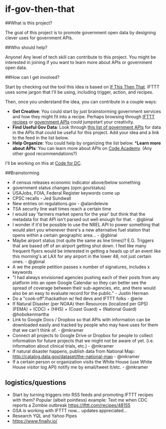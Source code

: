 if-gov-then-that
================

##What is this project?

The goal of this project is to promote government open data by designing clever uses for government APIs. 

##Who should help?

Anyone! Any level of tech skill can contribute to this project. You might be interested in joining if you want to learn more about APIs or government open data.

##How can I get involved?

Start by checking out the tool this idea is based on [If This Then That](http://ifttt.com). IFTTT uses some jargon that I'll be using, including trigger, action, and recipes.

Then, once you understand the idea, you can contribute in a couple ways:

* __Get Creative__: You could start by just brainstorming government services and how they might fit into a recipe. Perhaps browsing through [IFTTT recipes](https://ifttt.com/recipes) or [government APIs](http://catalog.data.gov/dataset?res_format=api)  could jumpstart your creativity.
* __Find Useful Gov Data__: Look through [this list of government APIs](http://catalog.data.gov/dataset?res_format=api) for data in the APIs that could be useful for this project. Add your idea and a link to the feed in the list below.
* __Help Organize__: You could help by organizing the list below.
*__Learn more about APIs__: You can learn more about APIs on [Code Academy](http://codeacademy.org). (Any other good recommendations?)

I'll be working on this at [Code for DC](http://codefordc.org).

##Brainstorming

* if census releases economic indicator above/below something
* government status changes (opm.gov/status)
* USAJobs, FOIA, Federal Register keywords come up
* CPSC recalls - Jed Sundwall
* New entries on regulations.gov - @alandelevie
* TSA security line wait times reach a certain time
* I would say 'farmers market opens for the year' but think that the metadata for that API isn't parsed out well enough for that.  - @gbinal
* I wonder if it'd be possible to use the NREL API to power something that would alert you whenever there's a new alternative fuel station that opens within a certain geographic area... - @gbinal
* Maybe airport status (not quite the same as line times)?  E.G.  Triggers that are based off of an airport getting shut down.  I feel like many frequent flyers would be interested in getting a heads up of an event like this morning's at LAX for any airport in the lower 48, not just certain ones.  - @gbinal
* A we the people petition passes x number of signatures, includes x keywords
* "I had always envisioned agencies pushing each of their posts from any platform into an open Google Calendar so they can better see the spread of coverage between their sub-agencies, etc, and there would also be an easy to evaluate record for the public." - Justin Herman
* Do a "cook-off"/hackathon w/ fed devs and IFTTT folks - @erie
* If Natural Disaster (per NOAA) then Resources (localized per GPS) (FEMA) + (CDC) + (HHS) + (Coast Guard) + (National Guard) @hobokenmartha
* Link to Google Docs / Dropbox so that APIs with information can be downloaded easily and tracked by people who may have uses for them that we can't think of. - @mkramer
* Connect all projects to Google Drive or Dropbox for people to collect information for future projects that we might not be aware of yet. (i.e. information about clinical trials, etc.) - @mkramer
 * If natural disaster happens, publish data from National Map: http://catalog.data.gov/dataset/the-national-map - @mkramer
 * If a certain person or organization visits the White House (use White House visitor log API) notify me by email/tweet it/etc. - @mkramer

logistics/questions
--

* Start by turning triggers into RSS feeds and promoting IFTTT recipes with them? Popular (albeit pointless) example: Text me when CDC reports a Zombie outbreak https://ifttt.com/recipes/48155
* GSA is working with IFTTT now... updates appreciated...
* Research YQL and Yahoo Pipes
* https://www.finally.io/
